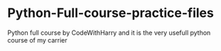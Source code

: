 # Python-Full-course-practice-files
Python full course by CodeWithHarry and it is the very usefull python course of my carrier

